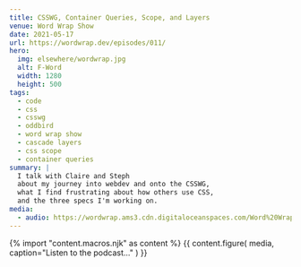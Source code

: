 ```yaml
---
title: CSSWG, Container Queries, Scope, and Layers
venue: Word Wrap Show
date: 2021-05-17
url: https://wordwrap.dev/episodes/011/
hero:
  img: elsewhere/wordwrap.jpg
  alt: F-Word
  width: 1280
  height: 500
tags:
  - code
  - css
  - csswg
  - oddbird
  - word wrap show
  - cascade layers
  - css scope
  - container queries
summary: |
  I talk with Claire and Steph
  about my journey into webdev and onto the CSSWG,
  what I find frustrating about how others use CSS,
  and the three specs I'm working on.
media:
  - audio: https://wordwrap.ams3.cdn.digitaloceanspaces.com/Word%20Wrap%20-%20Episode%2011.mp3
---
```


{% import "content.macros.njk" as content %}
{{ content.figure(
  media,
  caption="Listen to the podcast..."
) }}
